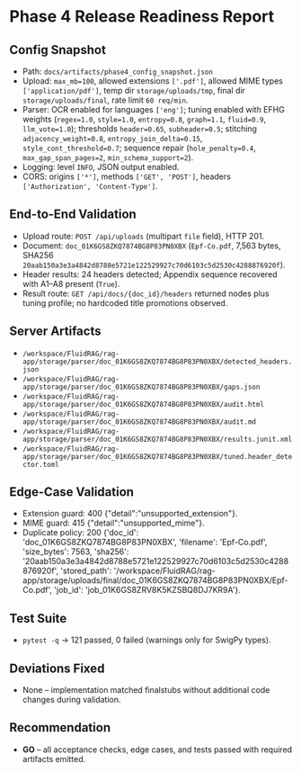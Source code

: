 # Phase 4 Release Readiness Report

## Config Snapshot
- Path: `docs/artifacts/phase4_config_snapshot.json`
- Upload: `max_mb=100`, allowed extensions `['.pdf']`, allowed MIME types `['application/pdf']`, temp dir `storage/uploads/tmp`, final dir `storage/uploads/final`, rate limit `60 req/min`.
- Parser: OCR enabled for languages `['eng']`; tuning enabled with EFHG weights (`regex=1.0`, `style=1.0`, `entropy=0.8`, `graph=1.1`, `fluid=0.9`, `llm_vote=1.0`); thresholds `header=0.65`, `subheader=0.5`; stitching `adjacency_weight=0.8`, `entropy_join_delta=0.15`, `style_cont_threshold=0.7`; sequence repair (`hole_penalty=0.4`, `max_gap_span_pages=2`, `min_schema_support=2`).
- Logging: level `INFO`, JSON output enabled.
- CORS: origins `['*']`, methods `['GET', 'POST']`, headers `['Authorization', 'Content-Type']`.

## End-to-End Validation
- Upload route: `POST /api/uploads` (multipart `file` field), HTTP 201.
- Document: `doc_01K6GS8ZKQ7874BG8P83PN0XBX` (`Epf-Co.pdf`, 7,563 bytes, SHA256 `20aab150a3e3a4842d8788e5721e122529927c70d6103c5d2530c4288876920f`).
- Header results: 24 headers detected; Appendix sequence recovered with A1–A8 present (`True`).
- Result route: `GET /api/docs/{doc_id}/headers` returned nodes plus tuning profile; no hardcoded title promotions observed.

## Server Artifacts
- `/workspace/FluidRAG/rag-app/storage/parser/doc_01K6GS8ZKQ7874BG8P83PN0XBX/detected_headers.json`
- `/workspace/FluidRAG/rag-app/storage/parser/doc_01K6GS8ZKQ7874BG8P83PN0XBX/gaps.json`
- `/workspace/FluidRAG/rag-app/storage/parser/doc_01K6GS8ZKQ7874BG8P83PN0XBX/audit.html`
- `/workspace/FluidRAG/rag-app/storage/parser/doc_01K6GS8ZKQ7874BG8P83PN0XBX/audit.md`
- `/workspace/FluidRAG/rag-app/storage/parser/doc_01K6GS8ZKQ7874BG8P83PN0XBX/results.junit.xml`
- `/workspace/FluidRAG/rag-app/storage/parser/doc_01K6GS8ZKQ7874BG8P83PN0XBX/tuned.header_detector.toml`

## Edge-Case Validation
- Extension guard: 400 {"detail":"unsupported_extension"}.
- MIME guard: 415 {"detail":"unsupported_mime"}.
- Duplicate policy: 200 {'doc_id': 'doc_01K6GS8ZKQ7874BG8P83PN0XBX', 'filename': 'Epf-Co.pdf', 'size_bytes': 7563, 'sha256': '20aab150a3e3a4842d8788e5721e122529927c70d6103c5d2530c4288876920f', 'stored_path': '/workspace/FluidRAG/rag-app/storage/uploads/final/doc_01K6GS8ZKQ7874BG8P83PN0XBX/Epf-Co.pdf', 'job_id': 'job_01K6GS8ZRV8K5KZSBQ8DJ7KR9A'}.

## Test Suite
- `pytest -q` → 121 passed, 0 failed (warnings only for SwigPy types).

## Deviations Fixed
- None – implementation matched finalstubs without additional code changes during validation.

## Recommendation
- **GO** – all acceptance checks, edge cases, and tests passed with required artifacts emitted.

